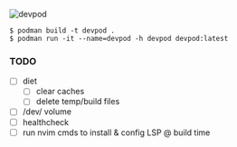 ![devpod](https://gist.github.com/user-attachments/assets/556d6941-fc11-43cf-b727-7a0785b4d225)
```shellsession
$ podman build -t devpod .
$ podman run -it --name=devpod -h devpod devpod:latest
```
### TODO
- [ ] diet
    - [ ] clear caches
    - [ ] delete temp/build files
- [ ] /dev/ volume
- [ ] healthcheck
- [ ] run nvim cmds to install & config LSP @ build time
